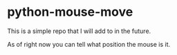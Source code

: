 # python-mouse-move 

This is a simple repo that I will add to in the future.

As of right now you can tell what position the mouse is it.

